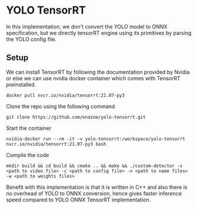 # YOLO TensorRT

In this implementation, we don't convert the YOLO model to ONNX specification, but we directly tensorRT engine using its primitives by parsing the YOLO config file.

## Setup

We can install TensorRT by following the documentation provided by Nvidia or else we can use nvidia docker container which comes with TensorRT preinstalled.

```
docker pull nvcr.io/nvidia/tensorrt:21.07-py3
```

Clone the repo using the following command

```
git clone https://github.com/enazoe/yolo-tensorrt.git
```

Start the container

```
nvidia-docker run --rm -it -v yolo-tensorrt:/workspace/yolo-tensorrt nvcr.io/nvidia/tensorrt:21.07-py3 bash
```

Compile the code

```
mkdir build && cd build && cmake .. && make && ./custom-detector -v <path to video file> -c <path to config file> -n <path to name files> -w <path to weights files>                    
```



Benefit with this implementation is that it is written in C++ and also there is no overhead of YOLO to ONNX conversion, hence gives faster inference speed compared to YOLO ONNX TensorRT implementation.
